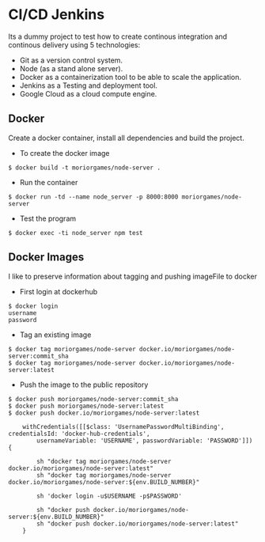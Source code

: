 CI/CD Jenkins
=============

Its a dummy project to test how to create continous integration and continous delivery using 5 technologies:

- Git as a version control system.
- Node (as a stand alone server).
- Docker as a containerization tool to be able to scale the application.
- Jenkins as a Testing and deployment tool.
- Google Cloud as a cloud compute engine.



## Docker

Create a docker container, install all dependencies and build the project.

* To create the docker image
```
$ docker build -t moriorgames/node-server .
```

* Run the container
```
$ docker run -td --name node_server -p 8000:8000 moriorgames/node-server
```

* Test the program
```
$ docker exec -ti node_server npm test
```

## Docker Images

I like to preserve information about tagging and pushing imageFile to docker

* First login at dockerhub
```
$ docker login
username
password
```

* Tag an existing image
```
$ docker tag moriorgames/node-server docker.io/moriorgames/node-server:commit_sha
$ docker tag moriorgames/node-server docker.io/moriorgames/node-server:latest
```

* Push the image to the public repository
```
$ docker push moriorgames/node-server:commit_sha
$ docker push moriorgames/node-server:latest
$ docker push docker.io/moriorgames/node-server:latest
```


        withCredentials([[$class: 'UsernamePasswordMultiBinding', credentialsId: 'docker-hub-credentials',
            usernameVariable: 'USERNAME', passwordVariable: 'PASSWORD']]) {

            sh "docker tag moriorgames/node-server docker.io/moriorgames/node-server:latest"
            sh "docker tag moriorgames/node-server docker.io/moriorgames/node-server:${env.BUILD_NUMBER}"

            sh 'docker login -u$USERNAME -p$PASSWORD'

            sh "docker push docker.io/moriorgames/node-server:${env.BUILD_NUMBER}"
            sh "docker push docker.io/moriorgames/node-server:latest"
        }
        